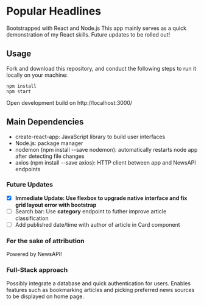 # Popular Headlines 
Bootstrapped with React and Node.js
This app mainly serves as a quick demonstration of my React skills. Future updates to be rolled out!

## Usage
Fork and download this repository, and conduct the following steps to run it locally on your machine:

```
npm install
npm start
```

Open development build on http://localhost:3000/

## Main Dependencies
* create-react-app: JavaScript library to build user interfaces
* Node.js: package manager
* nodemon (npm install --save nodemon): automatically restarts node app after detecting file changes
* axios (npm install --save axios): HTTP client between app and NewsAPI endpoints


### Future Updates
- [x] **Immediate Update: Use flexbox to upgrade native interface and fix grid layout error with bootstrap**
- [ ] Search bar: Use **category** endpoint to futher improve article classification
- [ ] Add published date/time with author of article in Card component

### For the sake of attribution
Powered by NewsAPI!

### Full-Stack approach
Possibly integrate a database and quick authentication for users. Enables features such as bookmarking articles and picking preferred news sources to be displayed on home page. 
